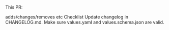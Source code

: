 This PR:

adds/changes/removes etc
Checklist
 Update changelog in CHANGELOG.md.
 Make sure values.yaml and values.schema.json are valid.